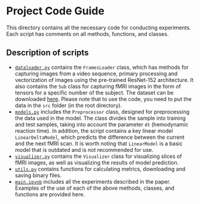 # Project Code Guide
This directory contains all the necessary code for conducting experiments. Each script has comments on all methods, functions, and classes. 

## Description of scripts
- [`dataloader.py`](https://github.com/Daniilmipt007/Forecasting-fMRI-Images/blob/main/code/dataloader.py) contains the `FramesLoader` class, which has methods for capturing images from a video sequence, primary processing and vectorization of images using the pre-trained ResNet-152 architecture. It also contains the `Sub` class for capturing fMRI images in the form of tensors for a specific number of the subject. The dataset can be downloaded [here](https://openneuro.org/datasets/ds003688/versions/1.0.7). Please note that to use the code, you need to put the data in the `src` folder (in the root directory).
- [`models.py`](https://github.com/Daniilmipt007/Forecasting-fMRI-Images/blob/main/code/models.py) includes the `Preprocessor` class, designed for preprocessing the data used in the model. The class divides the sample into training and test samples, taking into account the parameter `dt` (hemodynamic reaction time). In addition, the script contains a key linear model `LinearDeltaModel`, which predicts the difference between the current and the next fMRI scan. It is worth noting that `LinearModel` is a basic model that is outdated and is not recommended for use.
- [`visualizer.py`](https://github.com/Daniilmipt007/Forecasting-fMRI-Images/blob/main/code/visualizer.py) contains the `Visualizer` class for visualizing slices of fMRI images, as well as visualizing the results of model prediction. 
- [`utils.py`](https://github.com/Daniilmipt007/Forecasting-fMRI-Images/blob/main/code/utils.py) contains functions for calculating metrics, downloading and saving binary files.
- [`main.ipynb`](https://github.com/Daniilmipt007/Forecasting-fMRI-Images/blob/main/code/main.ipynb) includes all the experiments described in the paper. Examples of the use of each of the above methods, classes, and functions are provided here.
